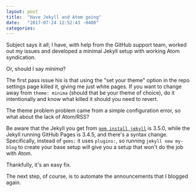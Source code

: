 ```yaml
---
layout: post
title:  "Have Jekyll and Atom going"
date:   "2017-07-24 12:52:43 -0400"
categories: 
---
```

Subject says it all; I have, with help from the GitHub support team, worked out my issues and developed a minimal Jekyll setup with working Atom syndication.

Or, should I say *minima*?

The first pass issue his is that using the "set your theme" option in the repo settings page killed it, giving me just white pages. If you want to change away from `theme: minima` (should that be your theme of choice), do it intentionally and know what killed it should you need to revert.

The theme problem problem came from a simple configuration error, so what about the lack of Atom/RSS?

Be aware that the Jekyll you get from [`gem install jekyll`][1] is 3.5.0, while the Jekyll running GitHub Pages is 3.4.5, and there's a syntax change. Specifically, instead of `gems:` it uses `plugins:`, so running `jekyll new my-blog` to create your base setup will give you a setup that won't do the job with Atom.

Thankfully, it's an easy fix.

The next step, of course, is to automate the announcements that I blogged again.

[1]: https://jekyllrb.com/